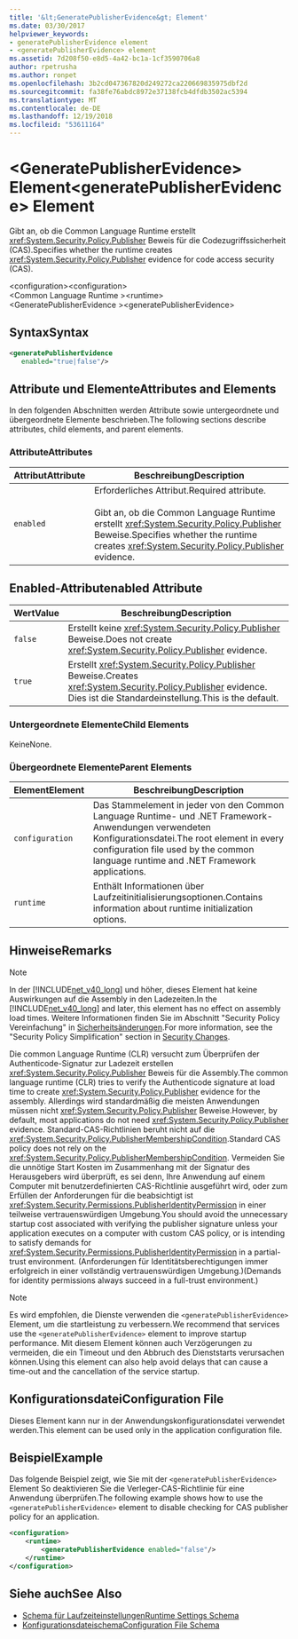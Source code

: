 ```yaml
---
title: '&lt;GeneratePublisherEvidence&gt; Element'
ms.date: 03/30/2017
helpviewer_keywords:
- generatePublisherEvidence element
- <generatePublisherEvidence> element
ms.assetid: 7d208f50-e8d5-4a42-bc1a-1cf3590706a8
author: rpetrusha
ms.author: ronpet
ms.openlocfilehash: 3b2cd047367820d249272ca220669835975dbf2d
ms.sourcegitcommit: fa38fe76abdc8972e37138fcb4dfdb3502ac5394
ms.translationtype: MT
ms.contentlocale: de-DE
ms.lasthandoff: 12/19/2018
ms.locfileid: "53611164"
---
```

# <a name="ltgeneratepublisherevidencegt-element"></a><span data-ttu-id="0d650-102">&lt;GeneratePublisherEvidence&gt; Element</span><span class="sxs-lookup"><span data-stu-id="0d650-102">&lt;generatePublisherEvidence&gt; Element</span></span>
<span data-ttu-id="0d650-103">Gibt an, ob die Common Language Runtime erstellt <xref:System.Security.Policy.Publisher> Beweis für die Codezugriffssicherheit (CAS).</span><span class="sxs-lookup"><span data-stu-id="0d650-103">Specifies whether the runtime creates <xref:System.Security.Policy.Publisher> evidence for code access security (CAS).</span></span>  
  
 <span data-ttu-id="0d650-104">\<configuration></span><span class="sxs-lookup"><span data-stu-id="0d650-104">\<configuration></span></span>  
<span data-ttu-id="0d650-105">\<Common Language Runtime ></span><span class="sxs-lookup"><span data-stu-id="0d650-105">\<runtime></span></span>  
<span data-ttu-id="0d650-106">\<GeneratePublisherEvidence ></span><span class="sxs-lookup"><span data-stu-id="0d650-106">\<generatePublisherEvidence></span></span>  
  
## <a name="syntax"></a><span data-ttu-id="0d650-107">Syntax</span><span class="sxs-lookup"><span data-stu-id="0d650-107">Syntax</span></span>  
  
```xml  
<generatePublisherEvidence    
   enabled="true|false"/>  
```  
  
## <a name="attributes-and-elements"></a><span data-ttu-id="0d650-108">Attribute und Elemente</span><span class="sxs-lookup"><span data-stu-id="0d650-108">Attributes and Elements</span></span>  
 <span data-ttu-id="0d650-109">In den folgenden Abschnitten werden Attribute sowie untergeordnete und übergeordnete Elemente beschrieben.</span><span class="sxs-lookup"><span data-stu-id="0d650-109">The following sections describe attributes, child elements, and parent elements.</span></span>  
  
### <a name="attributes"></a><span data-ttu-id="0d650-110">Attribute</span><span class="sxs-lookup"><span data-stu-id="0d650-110">Attributes</span></span>  
  
|<span data-ttu-id="0d650-111">Attribut</span><span class="sxs-lookup"><span data-stu-id="0d650-111">Attribute</span></span>|<span data-ttu-id="0d650-112">Beschreibung</span><span class="sxs-lookup"><span data-stu-id="0d650-112">Description</span></span>|  
|---------------|-----------------|  
|`enabled`|<span data-ttu-id="0d650-113">Erforderliches Attribut.</span><span class="sxs-lookup"><span data-stu-id="0d650-113">Required attribute.</span></span><br /><br /> <span data-ttu-id="0d650-114">Gibt an, ob die Common Language Runtime erstellt <xref:System.Security.Policy.Publisher> Beweise.</span><span class="sxs-lookup"><span data-stu-id="0d650-114">Specifies whether the runtime creates <xref:System.Security.Policy.Publisher> evidence.</span></span>|  
  
## <a name="enabled-attribute"></a><span data-ttu-id="0d650-115">Enabled-Attribut</span><span class="sxs-lookup"><span data-stu-id="0d650-115">enabled Attribute</span></span>  
  
|<span data-ttu-id="0d650-116">Wert</span><span class="sxs-lookup"><span data-stu-id="0d650-116">Value</span></span>|<span data-ttu-id="0d650-117">Beschreibung</span><span class="sxs-lookup"><span data-stu-id="0d650-117">Description</span></span>|  
|-----------|-----------------|  
|`false`|<span data-ttu-id="0d650-118">Erstellt keine <xref:System.Security.Policy.Publisher> Beweise.</span><span class="sxs-lookup"><span data-stu-id="0d650-118">Does not create <xref:System.Security.Policy.Publisher> evidence.</span></span>|  
|`true`|<span data-ttu-id="0d650-119">Erstellt <xref:System.Security.Policy.Publisher> Beweise.</span><span class="sxs-lookup"><span data-stu-id="0d650-119">Creates <xref:System.Security.Policy.Publisher> evidence.</span></span> <span data-ttu-id="0d650-120">Dies ist die Standardeinstellung.</span><span class="sxs-lookup"><span data-stu-id="0d650-120">This is the default.</span></span>|  
  
### <a name="child-elements"></a><span data-ttu-id="0d650-121">Untergeordnete Elemente</span><span class="sxs-lookup"><span data-stu-id="0d650-121">Child Elements</span></span>  
 <span data-ttu-id="0d650-122">Keine</span><span class="sxs-lookup"><span data-stu-id="0d650-122">None.</span></span>  
  
### <a name="parent-elements"></a><span data-ttu-id="0d650-123">Übergeordnete Elemente</span><span class="sxs-lookup"><span data-stu-id="0d650-123">Parent Elements</span></span>  
  
|<span data-ttu-id="0d650-124">Element</span><span class="sxs-lookup"><span data-stu-id="0d650-124">Element</span></span>|<span data-ttu-id="0d650-125">Beschreibung</span><span class="sxs-lookup"><span data-stu-id="0d650-125">Description</span></span>|  
|-------------|-----------------|  
|`configuration`|<span data-ttu-id="0d650-126">Das Stammelement in jeder von den Common Language Runtime- und .NET Framework-Anwendungen verwendeten Konfigurationsdatei.</span><span class="sxs-lookup"><span data-stu-id="0d650-126">The root element in every configuration file used by the common language runtime and .NET Framework applications.</span></span>|  
|`runtime`|<span data-ttu-id="0d650-127">Enthält Informationen über Laufzeitinitialisierungsoptionen.</span><span class="sxs-lookup"><span data-stu-id="0d650-127">Contains information about runtime initialization options.</span></span>|  
  
## <a name="remarks"></a><span data-ttu-id="0d650-128">Hinweise</span><span class="sxs-lookup"><span data-stu-id="0d650-128">Remarks</span></span>  
  
> [!NOTE]
>  <span data-ttu-id="0d650-129">In der [!INCLUDE[net_v40_long](../../../../../includes/net-v40-long-md.md)] und höher, dieses Element hat keine Auswirkungen auf die Assembly in den Ladezeiten.</span><span class="sxs-lookup"><span data-stu-id="0d650-129">In the [!INCLUDE[net_v40_long](../../../../../includes/net-v40-long-md.md)] and later, this element has no effect on assembly load times.</span></span> <span data-ttu-id="0d650-130">Weitere Informationen finden Sie im Abschnitt "Security Policy Vereinfachung" in [Sicherheitsänderungen](../../../../../docs/framework/security/security-changes.md).</span><span class="sxs-lookup"><span data-stu-id="0d650-130">For more information, see the "Security Policy Simplification" section in [Security Changes](../../../../../docs/framework/security/security-changes.md).</span></span>  
  
 <span data-ttu-id="0d650-131">Die common Language Runtime (CLR) versucht zum Überprüfen der Authenticode-Signatur zur Ladezeit erstellen <xref:System.Security.Policy.Publisher> Beweis für die Assembly.</span><span class="sxs-lookup"><span data-stu-id="0d650-131">The common language runtime (CLR) tries to verify the Authenticode signature at load time to create <xref:System.Security.Policy.Publisher> evidence for the assembly.</span></span> <span data-ttu-id="0d650-132">Allerdings wird standardmäßig die meisten Anwendungen müssen nicht <xref:System.Security.Policy.Publisher> Beweise.</span><span class="sxs-lookup"><span data-stu-id="0d650-132">However, by default, most applications do not need <xref:System.Security.Policy.Publisher> evidence.</span></span> <span data-ttu-id="0d650-133">Standard-CAS-Richtlinien beruht nicht auf die <xref:System.Security.Policy.PublisherMembershipCondition>.</span><span class="sxs-lookup"><span data-stu-id="0d650-133">Standard CAS policy does not rely on the <xref:System.Security.Policy.PublisherMembershipCondition>.</span></span> <span data-ttu-id="0d650-134">Vermeiden Sie die unnötige Start Kosten im Zusammenhang mit der Signatur des Herausgebers wird überprüft, es sei denn, Ihre Anwendung auf einem Computer mit benutzerdefinierten CAS-Richtlinie ausgeführt wird, oder zum Erfüllen der Anforderungen für die beabsichtigt ist <xref:System.Security.Permissions.PublisherIdentityPermission> in einer teilweise vertrauenswürdigen Umgebung.</span><span class="sxs-lookup"><span data-stu-id="0d650-134">You should avoid the unnecessary startup cost associated with verifying the publisher signature unless your application executes on a computer with custom CAS policy, or is intending to satisfy demands for <xref:System.Security.Permissions.PublisherIdentityPermission> in a partial-trust environment.</span></span> <span data-ttu-id="0d650-135">(Anforderungen für Identitätsberechtigungen immer erfolgreich in einer vollständig vertrauenswürdigen Umgebung.)</span><span class="sxs-lookup"><span data-stu-id="0d650-135">(Demands for identity permissions always succeed in a full-trust environment.)</span></span>  
  
> [!NOTE]
>  <span data-ttu-id="0d650-136">Es wird empfohlen, die Dienste verwenden die `<generatePublisherEvidence>` Element, um die startleistung zu verbessern.</span><span class="sxs-lookup"><span data-stu-id="0d650-136">We recommend that services use the `<generatePublisherEvidence>` element to improve startup performance.</span></span>  <span data-ttu-id="0d650-137">Mit diesem Element können auch Verzögerungen zu vermeiden, die ein Timeout und den Abbruch des Dienststarts verursachen können.</span><span class="sxs-lookup"><span data-stu-id="0d650-137">Using this element can also help avoid delays that can cause a time-out and the cancellation of the service startup.</span></span>  
  
## <a name="configuration-file"></a><span data-ttu-id="0d650-138">Konfigurationsdatei</span><span class="sxs-lookup"><span data-stu-id="0d650-138">Configuration File</span></span>  
 <span data-ttu-id="0d650-139">Dieses Element kann nur in der Anwendungskonfigurationsdatei verwendet werden.</span><span class="sxs-lookup"><span data-stu-id="0d650-139">This element can be used only in the application configuration file.</span></span>  
  
## <a name="example"></a><span data-ttu-id="0d650-140">Beispiel</span><span class="sxs-lookup"><span data-stu-id="0d650-140">Example</span></span>  
 <span data-ttu-id="0d650-141">Das folgende Beispiel zeigt, wie Sie mit der `<generatePublisherEvidence>` Element So deaktivieren Sie die Verleger-CAS-Richtlinie für eine Anwendung überprüfen.</span><span class="sxs-lookup"><span data-stu-id="0d650-141">The following example shows how to use the `<generatePublisherEvidence>` element to disable checking for CAS publisher policy for an application.</span></span>  
  
```xml  
<configuration>  
    <runtime>  
        <generatePublisherEvidence enabled="false"/>  
    </runtime>  
</configuration>  
```  
  
## <a name="see-also"></a><span data-ttu-id="0d650-142">Siehe auch</span><span class="sxs-lookup"><span data-stu-id="0d650-142">See Also</span></span>  
- [<span data-ttu-id="0d650-143">Schema für Laufzeiteinstellungen</span><span class="sxs-lookup"><span data-stu-id="0d650-143">Runtime Settings Schema</span></span>](../../../../../docs/framework/configure-apps/file-schema/runtime/index.md)  
- [<span data-ttu-id="0d650-144">Konfigurationsdateischema</span><span class="sxs-lookup"><span data-stu-id="0d650-144">Configuration File Schema</span></span>](../../../../../docs/framework/configure-apps/file-schema/index.md)
